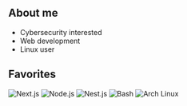 ## About me

- Cybersecurity interested
- Web development
- Linux user

## Favorites 

<p align="start">
  <img src="https://img.shields.io/badge/Next.js-black?logo=next.js&logoColor=white" alt="Next.js" />
  <img src="https://img.shields.io/badge/Node.js-6DA55F?logo=node.js&logoColor=white" alt="Node.js" />
  <img src="https://img.shields.io/badge/Nest.js-%23E0234E.svg?logo=nestjs&logoColor=white" alt="Nest.js" />
  <img src="https://img.shields.io/badge/Bash-4EAA25?logo=gnubash&logoColor=fff" alt="Bash" />
  <img src="https://img.shields.io/badge/Arch%20Linux-1793D1?logo=arch-linux&logoColor=fff" alt="Arch Linux" />
</p>




